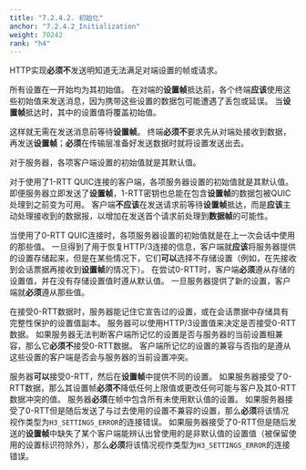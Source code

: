 ```yaml
---
title: "7.2.4.2. 初始化"
anchor: "7.2.4.2_Initialization"
weight: 70242
rank: "h4"
---
```


HTTP实现**必须不**发送明知道无法满足对端设置的帧或请求。

所有设置在一开始均为其初始值。
在对端的**设置帧**抵达前，各个终端**应该**使用这些初始值来发送消息，因为携带这些设置的数据包可能遭遇了丢包或延误。
当**设置帧**抵达时，其中的设置值将覆盖初始值。

这样就无需在发送消息前等待**设置帧**。
终端**必须不**要求先从对端处接收到数据，再发送**设置帧**；**必须**在传输层准备好发送数据时就将设置发送出去。

对于服务器，各项客户端设置的初始值就是其默认值。

对于使用了1-RTT QUIC连接的客户端，各项服务器设置的初始值就是其默认值。
即便服务器立即发送了**设置帧**，1-RTT密钥也总能在包含**设置帧**的数据包被QUIC处理到之前变为可用。
客户端**不应该**在发送请求前等待**设置帧**抵达，而是**应该**主动处理接收到的数据报，以增加在发送首个请求前处理到**数据帧**的可能性。

当使用了0-RTT QUIC连接时，各项服务器设置的初始值就是在上一次会话中使用的那些值。
一旦得到了用于恢复HTTP/3连接的信息，客户端就**应该**将服务器提供的设置存储起来，但是在某些情况下，它们**可以**选择不存储设置（例如，在先接收到会话票据再接收到**设置帧**的情况下）。
在尝试0-RTT时，客户端**必须**遵从存储的设置值，并在没有存储设置值时遵从默认值。
一旦服务器提供了新的设置，客户端就**必须**遵从那些值。

在接受0-RTT数据时，服务器能记住它宣告过的设置，或在会话票据中存储具有完整性保护的设置值副本。
服务器可以使用HTTP/3设置值来决定是否接受0-RTT数据。
如果服务器无法判断客户端所记忆的设置是否与服务器的当前设置相兼容，那么它**必须不**接受0-RTT数据。
客户端所记忆的设置的兼容与否指的是遵从这些设置的客户端是否会与服务器的当前设置冲突。

服务器**可以**接受0-RTT，然后在**设置帧**中提供不同的设置。
如果服务器接受了0-RTT数据，那么其设置帧**必须不**降低任何上限值或更改任何可能与客户及其0-RTT数据冲突的值。
服务器**必须**在帧中包含所有未使用默认值的设置。
如果服务器接受了0-RTT但是随后发送了与过去使用的设置不兼容的设置，那么**必须**将该情况视作类型为`H3_SETTINGS_ERROR`的连接错误。
如果服务器接受了0-RTT但是随后发送的**设置帧**中缺失了某个客户端能辨认出曾使用的是非默认值的设置值（被保留使用的设置标识符除外），那么**必须**将该情况视作类型为`H3_SETTINGS_ERROR`的连接错误。
